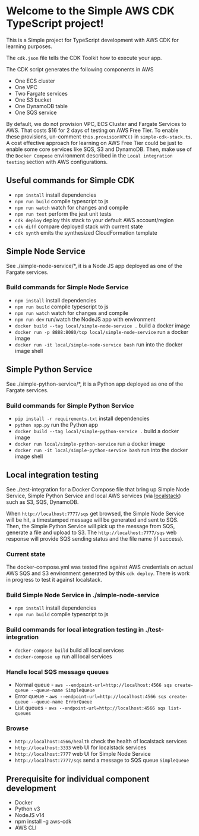 # Welcome to the Simple AWS CDK TypeScript project!

This is a Simple project for TypeScript development with AWS CDK for learning purposes.

The `cdk.json` file tells the CDK Toolkit how to execute your app.

The CDK script generates the following components in AWS

 * One ECS cluster
 * One VPC
 * Two Fargate services
 * One S3 bucket
 * One DynamoDB table
 * One SQS service

By default, we do not provision VPC, ECS Cluster and Fargate Services to AWS. That costs $16 for 2 days of testing on AWS Free Tier. To enable these provisions, un-comment `this.provisionVPC()` in `simple-cdk-stack.ts`. A cost effective approach for learning on AWS Free Tier could be just to enable some core services like SQS, S3 and DynamoDB. Then, make use of the `Docker Compose` environment described in the `Local integration testing` section with AWS configurations.

## Useful commands for Simple CDK

 * `npm install`     install dependencies
 * `npm run build`   compile typescript to js
 * `npm run watch`   watch for changes and compile
 * `npm run test`    perform the jest unit tests
 * `cdk deploy`      deploy this stack to your default AWS account/region
 * `cdk diff`        compare deployed stack with current state
 * `cdk synth`       emits the synthesized CloudFormation template

## Simple Node Service
See ./simple-node-service/*, it is a Node JS app deployed as one of the Fargate services.

### Build commands for Simple Node Service
 * `npm install`                                                install dependencies
 * `npm run build`                                              compile typescript to js
 * `npm run watch`                                              watch for changes and compile
 * `npm run dev`                                                run/watch the NodeJS app with environment
 * `docker build --tag local/simple-node-service .`             build a docker image
 * `docker run -p 8888:8080/tcp local/simple-node-service`      run a docker image
 * `docker run -it local/simple-node-service bash`              run into the docker image shell

## Simple Python Service
See ./simple-python-service/*, it is a Python app deployed as one of the Fargate services.

### Build commands for Simple Python Service
 * `pip install -r requirements.txt`                  install dependencies
 * `python app.py`                                    run the Python app
 * `docker build --tag local/simple-python-service .` build a docker image
 * `docker run local/simple-python-service`           run a docker image
 * `docker run -it local/simple-python-service bash`  run into the docker image shell

## Local integration testing
See ./test-integration for a Docker Compose file that bring up Simple Node Service, Simple Python Service and local AWS services (via [localstack](https://github.com/localstack/localstack)) such as S3, SQS, DynamoDB.

When `http://localhost:7777/sqs` get browsed, the Simple Node Service will be hit, a timestamped message will be generated and sent to SQS. Then, the Simple Python Service will pick up the message from SQS, generate a file and upload to S3. The `http://localhost:7777/sqs` web response will provide SQS sending status and the file name (if success).

### Current state
The docker-compose.yml was tested fine against AWS credentials on actual AWS SQS and S3 environment generated by this `cdk deploy`. There is work in progress to test it against localstack.

### Build Simple Node Service in ./simple-node-service
 * `npm install`    install dependencies
 * `npm run build`  compile typescript to js

### Build commands for local integration testing in ./test-integration
 * `docker-compose build` build all local services
 * `docker-compose up`    run all local services

### Handle local SQS message queues
 * Normal queue - `aws --endpoint-url=http://localhost:4566 sqs create-queue --queue-name SimpleQueue`
 * Error queue - `aws --endpoint-url=http://localhost:4566 sqs create-queue --queue-name ErrorQueue`
 * List queues - `aws --endpoint-url=http://localhost:4566 sqs list-queues`

### Browse
 * `http://localhost:4566/health`   check the health of localstack services
 * `http://localhost:3333`          web UI for localstack services
 * `http://localhost:7777`          web UI for Simple Node Service
 * `http://localhost:7777/sqs`      send a message to SQS queue `SimpleQueue`

## Prerequisite for individual component development
 * Docker
 * Python v3
 * NodeJS v14
 * npm install -g aws-cdk
 * AWS CLI
